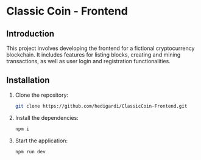 # Classic Coin - Frontend

## Introduction

This project involves developing the frontend for a fictional cryptocurrency blockchain. It includes features for listing blocks, creating and mining transactions, as well as user login and registration functionalities.

## Installation

1. Clone the repository:
   ```sh
   git clone https://github.com/hedigardi/ClassicCoin-Frontend.git
   ```
2. Install the dependencies:
   ```sh
   npm i
   ```
3. Start the application:
   ```sh
   npm run dev
   ```

